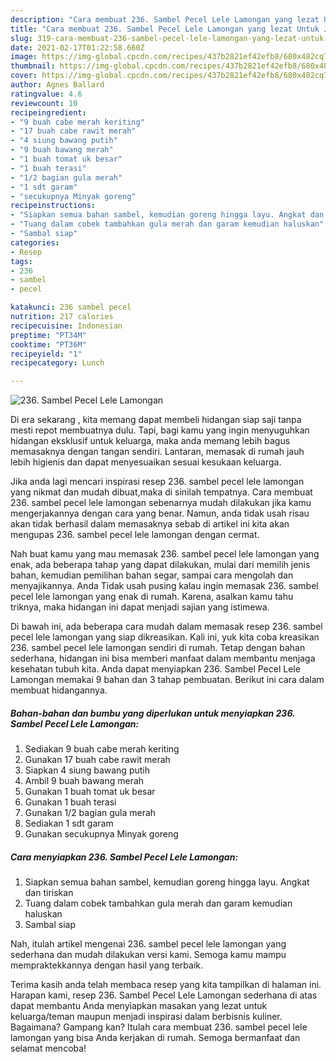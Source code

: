 ```yaml
---
description: "Cara membuat 236. Sambel Pecel Lele Lamongan yang lezat Untuk Jualan"
title: "Cara membuat 236. Sambel Pecel Lele Lamongan yang lezat Untuk Jualan"
slug: 319-cara-membuat-236-sambel-pecel-lele-lamongan-yang-lezat-untuk-jualan
date: 2021-02-17T01:22:58.660Z
image: https://img-global.cpcdn.com/recipes/437b2821ef42efb8/680x482cq70/236-sambel-pecel-lele-lamongan-foto-resep-utama.jpg
thumbnail: https://img-global.cpcdn.com/recipes/437b2821ef42efb8/680x482cq70/236-sambel-pecel-lele-lamongan-foto-resep-utama.jpg
cover: https://img-global.cpcdn.com/recipes/437b2821ef42efb8/680x482cq70/236-sambel-pecel-lele-lamongan-foto-resep-utama.jpg
author: Agnes Ballard
ratingvalue: 4.6
reviewcount: 10
recipeingredient:
- "9 buah cabe merah keriting"
- "17 buah cabe rawit merah"
- "4 siung bawang putih"
- "9 buah bawang merah"
- "1 buah tomat uk besar"
- "1 buah terasi"
- "1/2 bagian gula merah"
- "1 sdt garam"
- "secukupnya Minyak goreng"
recipeinstructions:
- "Siapkan semua bahan sambel, kemudian goreng hingga layu. Angkat dan tiriskan"
- "Tuang dalam cobek tambahkan gula merah dan garam kemudian haluskan"
- "Sambal siap"
categories:
- Resep
tags:
- 236
- sambel
- pecel

katakunci: 236 sambel pecel 
nutrition: 217 calories
recipecuisine: Indonesian
preptime: "PT34M"
cooktime: "PT36M"
recipeyield: "1"
recipecategory: Lunch

---
```



![236. Sambel Pecel Lele Lamongan](https://img-global.cpcdn.com/recipes/437b2821ef42efb8/680x482cq70/236-sambel-pecel-lele-lamongan-foto-resep-utama.jpg)

Di era  sekarang , kita memang dapat membeli hidangan siap saji tanpa mesti repot membuatnya dulu. Tapi, bagi kamu yang ingin menyuguhkan hidangan eksklusif untuk keluarga, maka anda memang lebih bagus memasaknya dengan tangan sendiri. Lantaran, memasak di rumah jauh lebih higienis dan dapat menyesuaikan sesuai kesukaan keluarga.

Jika anda lagi mencari inspirasi resep 236. sambel pecel lele lamongan yang nikmat dan mudah dibuat,maka di sinilah tempatnya. Cara membuat 236. sambel pecel lele lamongan  sebenarnya mudah dilakukan jika kamu mengerjakannya dengan cara yang benar. Namun, anda tidak usah risau akan tidak berhasil dalam memasaknya 
sebab di artikel ini kita akan mengupas 236. sambel pecel lele lamongan dengan cermat.  



Nah buat kamu yang mau memasak 236. sambel pecel lele lamongan yang enak, ada beberapa tahap yang dapat dilakukan, mulai dari memilih jenis bahan, kemudian pemilihan bahan segar, sampai cara mengolah dan menyajikannya. Anda Tidak usah pusing kalau ingin memasak 236. sambel pecel lele lamongan yang enak di rumah. Karena, asalkan kamu  tahu triknya, maka hidangan ini dapat menjadi sajian yang istimewa.

Di bawah ini, ada beberapa cara mudah dalam memasak resep 236. sambel pecel lele lamongan yang siap dikreasikan. Kali ini, yuk kita coba kreasikan 236. sambel pecel lele lamongan sendiri di rumah. Tetap dengan bahan sederhana, hidangan ini bisa memberi manfaat dalam membantu menjaga kesehatan tubuh kita. Anda dapat menyiapkan 236. Sambel Pecel Lele Lamongan memakai 9 bahan dan 3 tahap pembuatan. Berikut ini cara dalam membuat hidangannya.

<!--inarticleads1-->

##### Bahan-bahan dan bumbu yang diperlukan untuk menyiapkan 236. Sambel Pecel Lele Lamongan:

1. Sediakan 9 buah cabe merah keriting
1. Gunakan 17 buah cabe rawit merah
1. Siapkan 4 siung bawang putih
1. Ambil 9 buah bawang merah
1. Gunakan 1 buah tomat uk besar
1. Gunakan 1 buah terasi
1. Gunakan 1/2 bagian gula merah
1. Sediakan 1 sdt garam
1. Gunakan secukupnya Minyak goreng




<!--inarticleads2-->

##### Cara menyiapkan 236. Sambel Pecel Lele Lamongan:

1. Siapkan semua bahan sambel, kemudian goreng hingga layu. Angkat dan tiriskan
1. Tuang dalam cobek tambahkan gula merah dan garam kemudian haluskan
1. Sambal siap




Nah, itulah artikel mengenai  236. sambel pecel lele lamongan  yang sederhana dan mudah dilakukan versi kami. Semoga kamu mampu mempraktekkannya dengan hasil yang terbaik. 

Terima kasih anda telah membaca resep yang kita tampilkan di halaman ini. Harapan kami, resep  236. Sambel Pecel Lele Lamongan sederhana di atas dapat membantu Anda menyiapkan masakan yang lezat untuk keluarga/teman maupun menjadi inspirasi dalam berbisnis kuliner. Bagaimana? Gampang kan? Itulah cara membuat 236. sambel pecel lele lamongan yang bisa Anda kerjakan di rumah. Semoga bermanfaat dan selamat mencoba!

